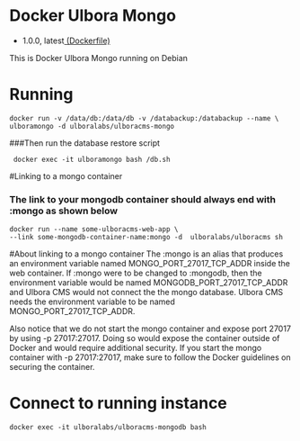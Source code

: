 # Docker Ulbora Mongo
- 1.0.0, latest[ (Dockerfile)](https://github.com/Ulbora/docker_ulboracms_mongo/blob/master/Dockerfile)

This is Docker Ulbora Mongo running on Debian


# Running
```
docker run -v /data/db:/data/db -v /databackup:/databackup --name \
ulboramongo -d ulboralabs/ulboracms-mongo
```
###Then run the database restore script
```
 docker exec -it ulboramongo bash /db.sh
```

#Linking to a mongo container
### The link to your mongodb container should always end with :mongo as shown below
```
docker run --name some-ulboracms-web-app \
--link some-mongodb-container-name:mongo -d  ulboralabs/ulboracms sh
```
#About linking to a mongo container
The :mongo is an alias that produces an environment variable named MONGO_PORT_27017_TCP_ADDR inside the web container.
If :mongo were to be changed to :mongodb, then the environment variable would be named MONGODB_PORT_27017_TCP_ADDR and 
Ulbora CMS would not connect the the mongo database. Ulbora CMS needs the environment variable to be 
named MONGO_PORT_27017_TCP_ADDR.

Also notice that we do not start the mongo container and expose port 27017 by using -p 27017:27017.
Doing so would expose the container outside of Docker and would require additional security.
If you start the mongo container with -p 27017:27017, make sure to follow the Docker guidelines on securing 
the container.

# Connect to running instance
```
docker exec -it ulboralabs/ulboracms-mongodb bash
```

